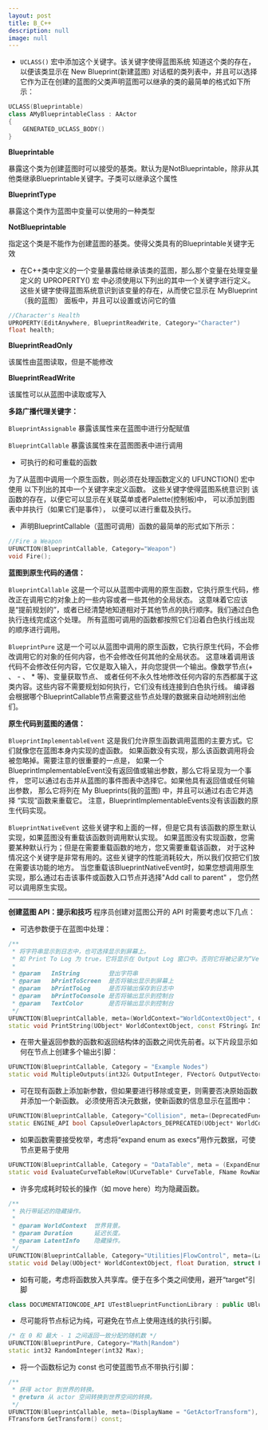 ```yaml
---
layout: post
title: B_C++
description: null
image: null
---
```


- `UCLASS()` 宏中添加这个关键字。该关键字使得蓝图系统 知道这个类的存在，以便该类显示在 New Blueprint(新建蓝图)
对话框的类列表中，并且可以选择它作为正在创建的蓝图的父类声明蓝图可以继承的类的最简单的格式如下所示：
```C++
UCLASS(Blueprintable)
class AMyBlueprintableClass : AActor
{
    GENERATED_UCLASS_BODY()
}
```

**Blueprintable**

暴露这个类为创建蓝图时可以接受的基类。默认为是NotBlueprintable，除非从其他类继承Blueprintable关键字。子类可以继承这个属性


**BlueprintType**

暴露这个类作为蓝图中变量可以使用的一种类型


**NotBlueprintable**

指定这个类是不能作为创建蓝图的基类。使得父类具有的Blueprintable关键字无效


- 在C++类中定义的一个变量暴露给继承该类的蓝图，那么那个变量在处理变量定义的 UPROPERTY() 宏 中必须使用以下列出的其中一个关键字进行定义。 这些关键字使得蓝图系统意识到该变量的存在，从而使它显示在 MyBlueprint（我的蓝图） 面板中，并且可以设置或访问它的值
```C++
//Character's Health
UPROPERTY(EditAnywhere, BlueprintReadWrite, Category="Character")
float health;
```

**BlueprintReadOnly**

该属性由蓝图读取，但是不能修改


**BlueprintReadWrite**

该属性可以从蓝图中读取或写入


**多路广播代理关键字：**

`BlueprintAssignable`
暴露该属性来在蓝图中进行分配赋值

`BlueprintCallable`
暴露该属性来在蓝图图表中进行调用


- 可执行的和可重载的函数

为了从蓝图中调用一个原生函数，则必须在处理函数定义的 UFUNCTION() 宏中使用 以下列出的其中一个关键字来定义函数。
这些关键字使得蓝图系统意识到 该函数的存在，以便它可以显示在关联菜单或者Palette(控制板)中，
可以添加到图表中并执行（如果它们是事件）， 以便可以进行重载及执行。


- 声明BlueprintCallable（蓝图可调用）函数的最简单的形式如下所示：
```c++
//Fire a Weapon
UFUNCTION(BlueprintCallable, Category="Weapon")
void Fire();
```


**蓝图到原生代码的通信：**

`BlueprintCallable`
这是一个可以从蓝图中调用的原生函数，它执行原生代码，修改正在调用它的对象上的一些内容或者一些其他的全局状态。
这意味着它应该是“提前规划的”，或者已经清楚地知道相对于其他节点的执行顺序。我们通过白色执行连线完成这个处理。
所有蓝图可调用的函数都按照它们沿着白色执行线出现的顺序进行调用。

`BlueprintPure`
这是一个可以从蓝图中调用的原生函数，它执行原生代码，不会修改调用它的对象的任何内容，也不会修改任何其他的全局状态。
这意味着调用该代码不会修改任何内容，它仅是取入输入，并向您提供一个输出。像数学节点(+ 、 - 、 * 等)、变量获取节点、
或者任何不永久性地修改任何内容的东西都属于这类内容。这些内容不需要规划如何执行，它们没有线连接到白色执行线。
编译器会根据哪个BlueprintCallable节点需要这些节点处理的数据来自动地辨别出他们。

**原生代码到蓝图的通信：**

`BlueprintImplementableEvent`
这是我们允许原生函数调用蓝图的主要方式。它们就像您在蓝图本身内实现的虚函数。
如果函数没有实现，那么该函数调用将会被忽略掉。需要注意的很重要的一点是，
如果一个BlueprintImplementableEvent没有返回值或输出参数，那么它将呈现为一个事件，
您可以通过右击并从蓝图的事件图表中选择它。如果他具有返回值或任何输出参数，
那么它将列在 My Blueprints(我的蓝图) 中，并且可以通过右击它并选择 “实现”函数来重载它。
注意，BlueprintImplementableEvents没有该函数的原生代码实现。

`BlueprintNativeEvent`
这些关键字和上面的一样，但是它具有该函数的原生默认实现，如果蓝图没有重载该函数则调用默认实现。
如果蓝图没有实现函数，您需要某种默认行为；但是在需要重载函数的地方，您又需要重载该函数，
对于这种情况这个关键字是非常有用的。这些关键字的性能消耗较大，所以我们仅把它们放在需要该功能的地方。
当您重载该BlueprintNativeEvent时，如果您想调用原生实现，那么通过右击该事件或函数入口节点并选择"Add call to parent" ， 
您仍然可以调用原生实现。

---

**创建蓝图 API：提示和技巧**
程序员创建对蓝图公开的 API 时需要考虑以下几点：
- 可选参数便于在蓝图中处理：
```C++
/**
 * 将字符串显示到日志中，也可选择显示到屏幕上。
 * 如 Print To Log 为 true，它将显示在 Output Log 窗口中。否则它将被记录为“Verbose”，通常不会显示。
 *
 * @param   InString        登出字符串
 * @param   bPrintToScreen  是否将输出显示到屏幕上
 * @param   bPrintToLog     是否将输出保存到日志中
 * @param   bPrintToConsole 是否将输出显示到控制台
 * @param   TextColor       是否将输出显示到控制台
 */
UFUNCTION(BlueprintCallable, meta=(WorldContext="WorldContextObject", CallableWithoutWorldContext, Keywords = "log print", AdvancedDisplay = "2"), Category="Utilities|String")
static void PrintString(UObject* WorldContextObject, const FString& InString = FString(TEXT("Hello")), bool bPrintToScreen = true, bool bPrintToLog = true, FLinearColor TextColor = FLinearColor(0.0,0.66,1.0));
```


- 在带大量返回参数的函数和返回结构体的函数之间优先前者。以下片段显示如何在节点上创建多个输出引脚：
```C++
UFUNCTION(BlueprintCallable, Category = "Example Nodes")
static void MultipleOutputs(int32& OutputInteger, FVector& OutputVector);
```


- 可在现有函数上添加新参数，但如果要进行移除或变更，则需要否决原始函数并添加一个新函数。
必须使用否决元数据，使新函数的信息显示在蓝图中：
```C++
UFUNCTION(BlueprintCallable, Category="Collision", meta=(DeprecatedFunction, DeprecationMessage = "Use new CapsuleOverlapActors", WorldContext="WorldContextObject", AutoCreateRefTerm="ActorsToIgnore"))
static ENGINE_API bool CapsuleOverlapActors_DEPRECATED(UObject* WorldContextObject, const FVector CapsulePos, float Radius, float HalfHeight, EOverlapFilterOption Filter, UClass* ActorClassFilter, const TArray<AActor*>& ActorsToIgnore, TArray<class AActor*>& OutActors);
```


- 如果函数需要接受枚举，考虑将“expand enum as execs”用作元数据，可使节点更易于使用
```C++
UFUNCTION(BlueprintCallable, Category = "DataTable", meta = (ExpandEnumAsExecs="OutResult", DataTablePin="CurveTable"))
static void EvaluateCurveTableRow(UCurveTable* CurveTable, FName RowName, float InXY, TEnumAsByte<EEvaluateCurveTableResult::Type>& OutResult, float& OutXY);
```


- 许多完成耗时较长的操作（如 move here）均为隐藏函数。
```C++
/** 
 * 执行带延迟的隐藏操作。
 * 
 * @param WorldContext  世界背景。
 * @param Duration      延迟长度。
 * @param LatentInfo    隐藏操作。
 */
UFUNCTION(BlueprintCallable, Category="Utilities|FlowControl", meta=(Latent, WorldContext="WorldContextObject", LatentInfo="LatentInfo", Duration="0.2"))
static void Delay(UObject* WorldContextObject, float Duration, struct FLatentActionInfo LatentInfo );
```


- 如有可能，考虑将函数放入共享库。便于在多个类之间使用，避开“target”引脚
```C++
class DOCUMENTATIONCODE_API UTestBlueprintFunctionLibrary : public UBlueprintFunctionLibrary
```


- 尽可能将节点标记为纯，可避免在节点上使用连线的执行引脚。
```C++
/* 在 0 和 最大 - 1 之间返回一致分配的随机数 */
UFUNCTION(BlueprintPure, Category="Math|Random")
static int32 RandomInteger(int32 Max);
```


- 将一个函数标记为 const 也可使蓝图节点不带执行引脚：
```C++
/**
 * 获得 actor 到世界的转换。
 * @return 从 actor 空间转换到世界空间的转换。
 */
UFUNCTION(BlueprintCallable, meta=(DisplayName = "GetActorTransform"), Category="Utilities|Transformation")
FTransform GetTransform() const;
```

